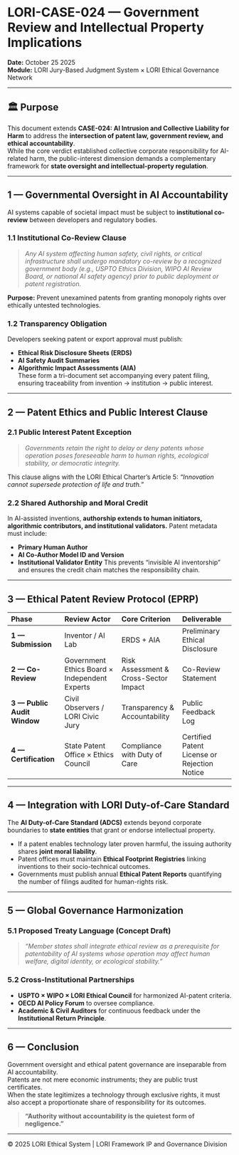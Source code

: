 # LORI-CASE-024 — Government Review and Intellectual Property Implications
**Date:** October 25 2025  
**Module:** LORI Jury-Based Judgment System × LORI Ethical Governance Network  

---

## 🏛️ Purpose
This document extends **CASE-024: AI Intrusion and Collective Liability for Harm** to address the **intersection of patent law, government review, and ethical accountability**.  
While the core verdict established collective corporate responsibility for AI-related harm, the public-interest dimension demands a complementary framework for **state oversight and intellectual-property regulation**.

---

## 1 — Governmental Oversight in AI Accountability
AI systems capable of societal impact must be subject to **institutional co-review** between developers and regulatory bodies.

### 1.1 Institutional Co-Review Clause
> *Any AI system affecting human safety, civil rights, or critical infrastructure shall undergo mandatory co-review by a recognized government body (e.g., USPTO Ethics Division, WIPO AI Review Board, or national AI safety agency) prior to public deployment or patent registration.*

**Purpose:** Prevent unexamined patents from granting monopoly rights over ethically untested technologies.

### 1.2 Transparency Obligation
Developers seeking patent or export approval must publish:
- **Ethical Risk Disclosure Sheets (ERDS)**
- **AI Safety Audit Summaries**
- **Algorithmic Impact Assessments (AIA)**  
  These form a tri-document set accompanying every patent filing, ensuring traceability from invention → institution → public interest.

---

## 2 — Patent Ethics and Public Interest Clause
### 2.1 Public Interest Patent Exception
> *Governments retain the right to delay or deny patents whose operation poses foreseeable harm to human rights, ecological stability, or democratic integrity.*

This clause aligns with the LORI Ethical Charter’s Article 5: *“Innovation cannot supersede protection of life and truth.”*

### 2.2 Shared Authorship and Moral Credit
In AI-assisted inventions, **authorship extends to human initiators, algorithmic contributors, and institutional validators.**
Patent metadata must include:
- **Primary Human Author**
- **AI Co-Author Model ID and Version**
- **Institutional Validator Entity**
This prevents “invisible AI inventorship” and ensures the credit chain matches the responsibility chain.

---

## 3 — Ethical Patent Review Protocol (EPRP)
| Phase | Review Actor | Core Criterion | Deliverable |
|:------|:-------------|:---------------|:-------------|
| **1 — Submission** | Inventor / AI Lab | ERDS + AIA | Preliminary Ethical Disclosure |
| **2 — Co-Review** | Government Ethics Board × Independent Experts | Risk Assessment & Cross-Sector Impact | Co-Review Statement |
| **3 — Public Audit Window** | Civil Observers / LORI Civic Jury | Transparency & Accountability | Public Feedback Log |
| **4 — Certification** | State Patent Office × Ethics Council | Compliance with Duty of Care | Certified Patent License or Rejection Notice |

---

## 4 — Integration with LORI Duty-of-Care Standard
The **AI Duty-of-Care Standard (ADCS)** extends beyond corporate boundaries to **state entities** that grant or endorse intellectual property.

- If a patent enables technology later proven harmful, the issuing authority shares **joint moral liability**.  
- Patent offices must maintain **Ethical Footprint Registries** linking inventions to their socio-technical outcomes.  
- Governments must publish annual **Ethical Patent Reports** quantifying the number of filings audited for human-rights risk.

---

## 5 — Global Governance Harmonization
### 5.1 Proposed Treaty Language (Concept Draft)
> *“Member states shall integrate ethical review as a prerequisite for patentability of AI systems whose operation may affect human welfare, digital identity, or ecological stability.”*

### 5.2 Cross-Institutional Partnerships
- **USPTO × WIPO × LORI Ethical Council** for harmonized AI-patent criteria.  
- **OECD AI Policy Forum** to oversee compliance.  
- **Academic & Civil Auditors** for continuous feedback under the **Institutional Return Principle**.

---

## 6 — Conclusion
Government oversight and ethical patent governance are inseparable from AI accountability.  
Patents are not mere economic instruments; they are public trust certificates.  
When the state legitimizes a technology through exclusive rights, it must also accept a proportionate share of responsibility for its outcomes.

> **“Authority without accountability is the quietest form of negligence.”**

---

© 2025 LORI Ethical System | LORI Framework IP and Governance Division
